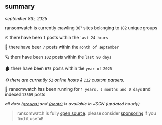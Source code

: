 
## summary
_september 8th, 2025_

ransomwatch is currently crawling `367` sites belonging to `182` unique groups

⏲ there have been `1` posts within the `last 24 hours`

🦈 there have been `7` posts within the `month of september`

🪐 there have been `102` posts within the `last 90 days`

🏚 there have been `675` posts within the `year of 2025`

_⚙️ there are currently `51` online hosts & `112` custom parsers._

🦕 ransomwatch has been running for `4 years, 0 months and 0 days` and indexed `13509` posts

_all data  [(groups)](http://https://dataleak.hopeless99.top//groups) and [(posts)](http://https://dataleak.hopeless99.top//posts) is available in JSON (updated hourly)_

> ransomwatch is fully [open source](https://github.com/joshhighet/ransomwatch#ransomwatch--). please consider [sponsoring](https://github.com/sponsors/joshhighet) if you find it useful!
